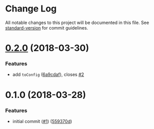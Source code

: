 # Change Log

All notable changes to this project will be documented in this file. See [standard-version](https://github.com/conventional-changelog/standard-version) for commit guidelines.

<a name="0.2.0"></a>
# [0.2.0](https://github.com/moxystudio/js-chained-config/compare/v0.1.0...v0.2.0) (2018-03-30)


### Features

* add `toConfig` ([6a9cdaf](https://github.com/moxystudio/js-chained-config/commit/6a9cdaf)), closes [#2](https://github.com/moxystudio/js-chained-config/issues/2)



<a name="0.1.0"></a>
# 0.1.0 (2018-03-28)


### Features

* initial commit ([#1](https://github.com/moxystudio/js-chained-config/issues/1)) ([559370d](https://github.com/moxystudio/js-chained-config/commit/559370d))
